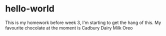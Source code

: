 # hello-world

This is my homework before week 3, I'm starting to get the hang of this.
My favourite chocolate at the moment is Cadbury Dairy Milk Oreo
